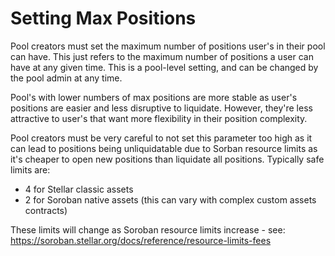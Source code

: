 # Setting Max Positions

Pool creators must set the maximum number of positions user's in their pool can have. This just refers to the maximum number of positions a user can have at any given time. This is a pool-level setting, and can be changed by the pool admin at any time.

Pool's with lower numbers of max positions are more stable as user's positions are easier and less disruptive to liquidate. However, they're less attractive to user's that want more flexibility in their position complexity.

Pool creators must be very careful to not set this parameter too high as it can lead to positions being unliquidatable due to Sorban resource limits as it's cheaper to open new positions than liquidate all positions. Typically safe limits are:

* 4 for Stellar classic assets
* 2 for Soroban native assets (this can vary with complex custom assets contracts)

These limits will change as Soroban resource limits increase - see: https://soroban.stellar.org/docs/reference/resource-limits-fees
